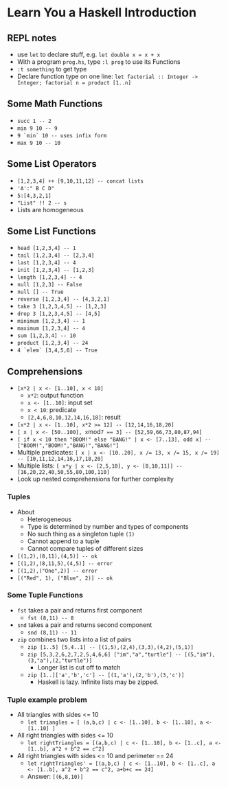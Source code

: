 # Learn You a Haskell Introduction

## REPL notes

-   use `let` to declare stuff, e.g. `let double x = x + x`
-   With a program `prog.hs`, type `:l prog` to use its Functions
-   `:t something` to get type
-   Declare function type on one line: `let factorial :: Integer -> Integer; factorial n = product [1..n]`

## Some Math Functions

-   `succ 1 -- 2`
-   `min 9 10 -- 9`
-   `` 9 `min` 10 -- uses infix form ``
-   `max 9 10 -- 10`

## Some List Operators

-   `[1,2,3,4] ++ [9,10,11,12] -- concat lists`
-   `'A':" B C D"`
-   `5:[4,3,2,1]`
-   `"List" !! 2 -- s`
-   Lists are homogeneous

## Some List Functions

-   `head [1,2,3,4] -- 1`
-   `tail [1,2,3,4] -- [2,3,4]`
-   `last [1,2,3,4] -- 4`
-   `init [1,2,3,4] -- [1,2,3]`
-   `length [1,2,3,4] -- 4`
-   `null [1,2,3] -- False`
-   `null [] -- True`
-   `reverse [1,2,3,4] -- [4,3,2,1]`
-   `take 3 [1,2,3,4,5] -- [1,2,3]`
-   `drop 3 [1,2,3,4,5] -- [4,5]`
-   `minimum [1,2,3,4] -- 1`
-   `maximum [1,2,3,4] -- 4`
-   `sum [1,2,3,4] -- 10`
-   `product [1,2,3,4] -- 24`
-   `` 4 `elem` [3,4,5,6] -- True ``

## Comprehensions

-   `[x*2 | x <- [1..10], x < 10]`
    -   `x*2`: output function
    -   `x <- [1..10]`: input set
    -   `x < 10`: predicate
    -   `[2,4,6,8,10,12,14,16,18]`: result
-   `[x*2 | x <- [1..10], x*2 >= 12] -- [12,14,16,18,20]`
-   `[ x | x <- [50..100], x`mod`7 == 3] -- [52,59,66,73,80,87,94]`
-   `[ if x < 10 then "BOOM!" else "BANG!" | x <- [7..13], odd x] -- ["BOOM!","BOOM!","BANG!","BANG!"]`
-   Multiple predicates: `[ x | x <- [10..20], x /= 13, x /= 15, x /= 19] -- [10,11,12,14,16,17,18,20]`
-   Multiple lists: `[ x*y | x <- [2,5,10], y <- [8,10,11]] -- [16,20,22,40,50,55,80,100,110]`
-   Look up nested comprehensions for further complexity

### Tuples

-   About
    -   Heterogeneous
    -   Type is determined by number and types of components
    -   No such thing as a singleton tuple `(1)`
    -   Cannot append to a tuple
    -   Cannot compare tuples of different sizes
-   `[(1,2),(8,11),(4,5)] -- ok`
-   `[(1,2),(8,11,5),(4,5)] -- error`
-   `[(1,2),("One",2)] -- error`
-   `[("Red", 1), ("Blue", 2)] -- ok`

### Some Tuple Functions

-   `fst` takes a pair and returns first component
    -   `fst (8,11) -- 8`
-   `snd` takes a pair and returns second component
    -   `snd (8,11) -- 11`
-   `zip` combines two lists into a list of pairs
    -   `zip [1..5] [5,4..1] -- [(1,5),(2,4),(3,3),(4,2),(5,1)]`
    -   `zip [5,3,2,6,2,7,2,5,4,6,6] ["im","a","turtle"] -- [(5,"im"),(3,"a"),(2,"turtle")]`
        -   Longer list is cut off to match
    -   `zip [1..]['a','b','c'] -- [(1,'a'),(2,'b'),(3,'c')]`
        -   Haskell is lazy. Infinite lists may be zipped.

### Tuple example problem

-   All triangles with sides <= 10
    -   `let triangles = [ (a,b,c) | c <- [1..10], b <- [1..10], a <- [1..10] ]`
-   All right triangles with sides <= 10
    -   `let rightTriangles = [(a,b,c) | c <- [1..10], b <- [1..c], a <- [1..b], a^2 + b^2 == c^2]`
-   All right triangles with sides <= 10 and perimeter == 24
    -   `let rightTriangles' = [(a,b,c) | c <- [1..10], b <- [1..c], a <- [1..b], a^2 + b^2 == c^2, a+b+c == 24]`
    -   Answer: `[(6,8,10)]`
